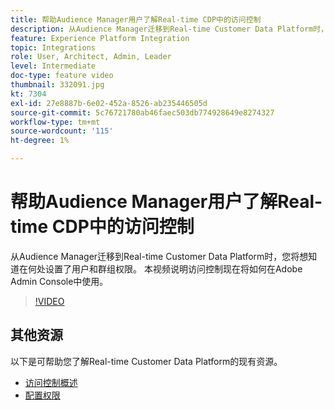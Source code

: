```yaml
---
title: 帮助Audience Manager用户了解Real-time CDP中的访问控制
description: 从Audience Manager迁移到Real-time Customer Data Platform时，您将想知道在何处设置了用户和群组权限。 本视频说明访问控制现在将如何在Adobe Admin Console中使用。
feature: Experience Platform Integration
topic: Integrations
role: User, Architect, Admin, Leader
level: Intermediate
doc-type: feature video
thumbnail: 332091.jpg
kt: 7304
exl-id: 27e8887b-6e02-452a-8526-ab235446505d
source-git-commit: 5c76721780ab46faec503db774928649e8274327
workflow-type: tm+mt
source-wordcount: '115'
ht-degree: 1%

---
```


# 帮助Audience Manager用户了解Real-time CDP中的访问控制

从Audience Manager迁移到Real-time Customer Data Platform时，您将想知道在何处设置了用户和群组权限。 本视频说明访问控制现在将如何在Adobe Admin Console中使用。

>[!VIDEO](https://video.tv.adobe.com/v/332091/?quality=12&learn=on)

## 其他资源

以下是可帮助您了解Real-time Customer Data Platform的现有资源。

* [访问控制概述](https://experienceleague.adobe.com/docs/experience-platform/access-control/home.html?lang=en#access-control-hierarchy-and-workflow)
* [配置权限](https://experienceleague.adobe.com/docs/platform-learn/getting-started-for-data-architects-and-data-engineers/configure-permissions.html?lang=en)
